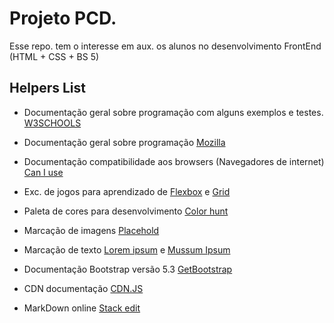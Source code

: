 # Projeto PCD. 
Esse repo. tem o interesse em aux. os alunos no desenvolvimento FrontEnd (HTML + CSS + BS 5)

## Helpers List
 - Documentação geral sobre programação com alguns exemplos e testes. [W3SCHOOLS](https://www.w3schools.com/) 

- Documentação geral sobre programação
 [Mozilla](https://developer.mozilla.org/pt-BR/docs/Web/JavaScript)

- Documentação compatibilidade aos browsers (Navegadores de internet) [Can I use](https://caniuse.com/)

- Exc. de jogos para aprendizado de [Flexbox](http://www.flexboxdefense.com/) e [Grid](https://cssgridgarden.com/)

- Paleta de cores para desenvolvimento [Color hunt](https://colorhunt.co/)

- Marcação de imagens [Placehold](https://placehold.co/)

- Marcação de texto [Lorem ipsum](https://loremipsum.io/) e [Mussum Ipsum](https://mussumipsum.com/)

- Documentação Bootstrap versão 5.3 [GetBootstrap](https://getbootstrap.com/docs/5.3/getting-started/introduction/)

- CDN documentação [CDN.JS](https://cdnjs.com/libraries/bootstrap)

- MarkDown online [Stack edit](https://stackedit.io/app#)